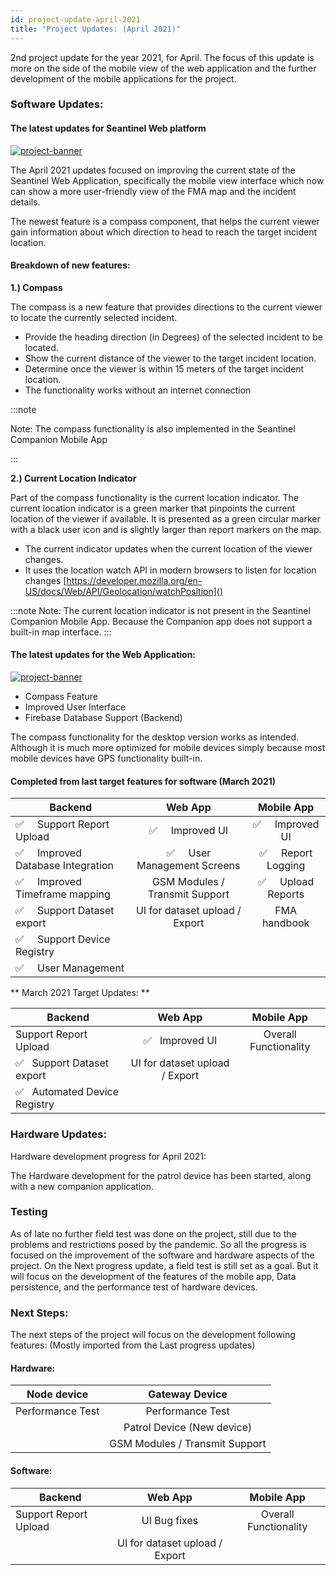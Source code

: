 ```yaml
---
id: project-update-april-2021
title: "Project Updates: (April 2021)"
---
```


2nd project update for the year 2021, for April. The focus of this update is more on the side of the mobile view of the web application and the further development of the mobile applications for the project.

### Software Updates:

#### The latest updates for Seantinel Web platform

[![project-banner](https://mist.now.sh/mist/compass-feature.png)]()

The April 2021 updates focused on improving the current state of the Seantinel Web Application, specifically the mobile view interface which now can show a more user-friendly view of the FMA map and the incident details.

The newest feature is a compass component, that helps the current viewer gain information about which direction to head to reach the target incident location.

#### Breakdown of new features:

**1.) Compass**

The compass is a new feature that provides directions to the current viewer to locate the currently selected incident.

- Provide the heading direction (in Degrees) of the selected incident to be located.
- Show the current distance of the viewer to the target incident location.
- Determine once the viewer is within 15 meters of the target incident location.
- The functionality works without an internet connection

:::note

Note: The compass functionality is also implemented in the Seantinel Companion Mobile App

:::

**2.) Current Location Indicator**

Part of the compass functionality is the current location indicator. The current location indicator is a green marker that pinpoints the current location of the viewer if available. It is presented as a green circular marker with a black user icon and is slightly larger than report markers on the map.

- The current indicator updates when the current location of the viewer changes.
- It uses the location watch API in modern browsers to listen for location changes
  [https://developer.mozilla.org/en-US/docs/Web/API/Geolocation/watchPosition]()

:::note
Note: The current location indicator is not present in the Seantinel Companion Mobile App. Because the Companion app does not support a built-in map interface.
:::

#### The latest updates for the Web Application:

[![project-banner](https://mist.now.sh/mist/apr1.png)]()

- Compass Feature
- Improved User Interface
- Firebase Database Support (Backend)

The compass functionality for the desktop version works as intended. Although it is much more optimized for mobile devices simply because most mobile devices have GPS functionality built-in.

#### Completed from last target features for software (March 2021)

| Backend                                        |                 Web App                  |           Mobile App            |
| ---------------------------------------------- | :--------------------------------------: | :-----------------------------: |
| ✅ &nbsp; &nbsp; Support Report Upload         |       ✅ &nbsp; &nbsp; Improved UI       |  ✅ &nbsp; &nbsp; Improved UI   |
| ✅ &nbsp; &nbsp; Improved Database Integration | ✅ &nbsp; &nbsp; User Management Screens | ✅ &nbsp; &nbsp; Report Logging |
| ✅ &nbsp; &nbsp; Improved Timeframe mapping    |      GSM Modules / Transmit Support      | ✅ &nbsp; &nbsp; Upload Reports |
| ✅ &nbsp; &nbsp; Support Dataset export        |      UI for dataset upload / Export      |          FMA handbook           |
| ✅ &nbsp; &nbsp; Support Device Registry       |                                          |                                 |
| ✅ &nbsp; &nbsp; User Management               |

** March 2021 Target Updates: **

| Backend                             |            Web App             |      Mobile App       |
| ----------------------------------- | :----------------------------: | :-------------------: |
| Support Report Upload               |     ✅ &nbsp; Improved UI      | Overall Functionality |
| ✅ &nbsp; Support Dataset export    | UI for dataset upload / Export |                       |
| ✅ &nbsp; Automated Device Registry |                                |                       |

### Hardware Updates:

Hardware development progress for April 2021:

The Hardware development for the patrol device has been started, along with a new companion application.

### Testing

As of late no further field test was done on the project, still due to the problems and restrictions posed by the pandemic. So all the progress is focused on the improvement of the software and hardware aspects of the project. On the Next progress update, a field test is still set as a goal. But it will focus on the development of the features of the mobile app, Data persistence, and the performance test of hardware devices.

### Next Steps:

The next steps of the project will focus on the development following features:
(Mostly imported from the Last progress updates)

#### Hardware:

| Node device      |         Gateway Device         |
| ---------------- | :----------------------------: |
| Performance Test |        Performance Test        |
|                  |   Patrol Device (New device)   |
|                  | GSM Modules / Transmit Support |

#### Software:

| Backend               |            Web App             |      Mobile App       |
| --------------------- | :----------------------------: | :-------------------: |
| Support Report Upload |          UI Bug fixes          | Overall Functionality |
|                       | UI for dataset upload / Export |                       |
